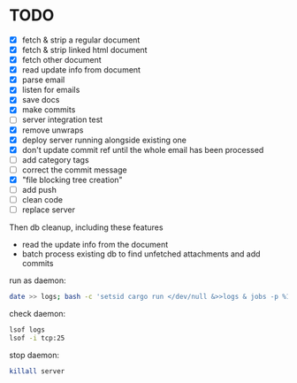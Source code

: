 # TODO

- [x] fetch & strip a regular document
- [x] fetch & strip linked html document
- [x] fetch other document
- [x] read update info from document
- [x] parse email
- [x] listen for emails
- [x] save docs
- [x] make commits
- [ ] server integration test
- [x] remove unwraps
- [x] deploy server running alongside existing one
- [x] don't update commit ref until the whole email has been processed
- [ ] add category tags
- [ ] correct the commit message
- [x] "file blocking tree creation"
- [ ] add push
- [ ] clean code
- [ ] replace server

Then db cleanup, including these features
- read the update info from the document
- batch process existing db to find unfetched attachments and add commits

run as daemon:

```sh
date >> logs; bash -c 'setsid cargo run </dev/null &>>logs & jobs -p %1'
```

check daemon:
```sh
lsof logs
lsof -i tcp:25
```

stop daemon:
```sh
killall server
```
